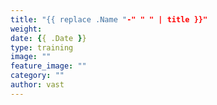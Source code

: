 ```yaml
---
title: "{{ replace .Name "-" " " | title }}"
weight:
date: {{ .Date }}
type: training
image: ""
feature_image: ""
category: ""
author: vast
---
```


